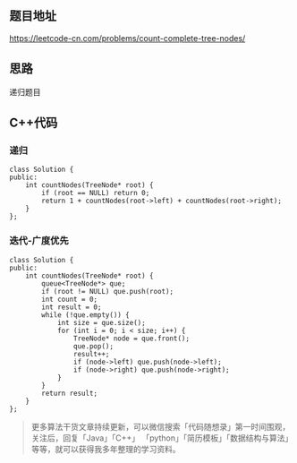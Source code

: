## 题目地址 
https://leetcode-cn.com/problems/count-complete-tree-nodes/

## 思路 

递归题目

## C++代码

### 递归
```
class Solution {
public:
    int countNodes(TreeNode* root) {
        if (root == NULL) return 0;
        return 1 + countNodes(root->left) + countNodes(root->right);
    }
};
```

### 迭代-广度优先

```
class Solution {
public:
    int countNodes(TreeNode* root) {
        queue<TreeNode*> que;
        if (root != NULL) que.push(root);
        int count = 0;
        int result = 0;
        while (!que.empty()) {
            int size = que.size();
            for (int i = 0; i < size; i++) {
                TreeNode* node = que.front();
                que.pop();
                result++;
                if (node->left) que.push(node->left);
                if (node->right) que.push(node->right);
            }
        }
        return result;
    }
};
```

> 更多算法干货文章持续更新，可以微信搜索「代码随想录」第一时间围观，关注后，回复「Java」「C++」 「python」「简历模板」「数据结构与算法」等等，就可以获得我多年整理的学习资料。
